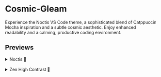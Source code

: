# Cosmic-Gleam

Experience the Noctis VS Code theme, a sophisticated blend of Catppuccin Mocha inspiration and a subtle cosmic aesthetic.  Enjoy enhanced readability and a calming, productive coding environment.

## Previews

<details>
  <summary>Noctis 🦉</summary>
  <img src="images/previews/noctis.avif" />
</details>

<br />

<details>
  <summary>Zen High Contrast 🌚</summary>
  <img src="images/previews/zen-hc.avif" />
</details>
